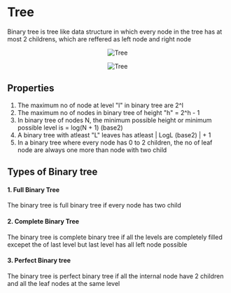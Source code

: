 # Tree

Binary tree is tree like data structure in which every node in the tree has at most 2 childrens, which are reffered as left node and right node

<p align="center">
<img src="https://github.com/Vinaypatil-Ev/vinEv_DataStructure/blob/master/Documents/img/tree.png" alt="Tree">
</p>

<p align="center">
<img src="https://github.com/Vinaypatil-Ev/vinEv_DataStructure/blob/master/Documents/img/tree2.png" alt="Tree">
</p>

## Properties

1. The maximum no of node at level "l" in binary tree are 2^l
2. The maximum no of nodes in binary tree of height "h" = 2^h - 1
3. In binary tree of nodes N, the minimum possible height or minimum possible level is = log(N + 1) (base2)
4. A binary tree with atleast "L" leaves has atleast | LogL (base2) | + 1
5. In a binary tree where every node has 0 to 2 children, the no of leaf node are always one more than node with two child

## Types of Binary tree

#### 1. Full Binary Tree

The binary tree is full  binary tree if every node has two child

#### 2. Complete Binary Tree

The binary tree is complete binary tree if all the levels are completely filled excepet the of last level but last level has all left node possible

#### 3. Perfect Binary tree

The binary tree is perfect binary tree if all the internal node have 2 children and all the leaf nodes at the same level
